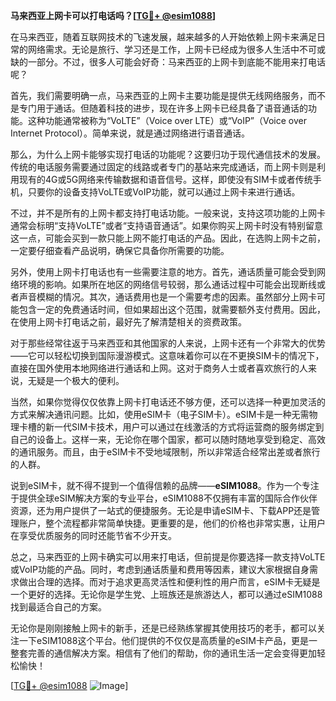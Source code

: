**马来西亚上网卡可以打电话吗？[[TG💪+ @esim1088](https://t.me/s/esim1088)]**

在马来西亚，随着互联网技术的飞速发展，越来越多的人开始依赖上网卡来满足日常的网络需求。无论是旅行、学习还是工作，上网卡已经成为很多人生活中不可或缺的一部分。不过，很多人可能会好奇：马来西亚的上网卡到底能不能用来打电话呢？

首先，我们需要明确一点，马来西亚的上网卡主要功能是提供无线网络服务，而不是专门用于通话。但随着科技的进步，现在许多上网卡已经具备了语音通话的功能。这种功能通常被称为“VoLTE”（Voice over LTE）或“VoIP”（Voice over Internet Protocol）。简单来说，就是通过网络进行语音通话。

那么，为什么上网卡能够实现打电话的功能呢？这要归功于现代通信技术的发展。传统的电话服务需要通过固定的线路或者专门的基站来完成通话，而上网卡则是利用现有的4G或5G网络来传输数据和语音信号。这样，即使没有SIM卡或者传统手机，只要你的设备支持VoLTE或VoIP功能，就可以通过上网卡来进行通话。

不过，并不是所有的上网卡都支持打电话功能。一般来说，支持这项功能的上网卡通常会标明“支持VoLTE”或者“支持语音通话”。如果你购买上网卡时没有特别留意这一点，可能会买到一款只能上网不能打电话的产品。因此，在选购上网卡之前，一定要仔细查看产品说明，确保它具备你所需要的功能。

另外，使用上网卡打电话也有一些需要注意的地方。首先，通话质量可能会受到网络环境的影响。如果所在地区的网络信号较弱，那么通话过程中可能会出现断线或者声音模糊的情况。其次，通话费用也是一个需要考虑的因素。虽然部分上网卡可能包含一定的免费通话时间，但如果超出这个范围，就需要额外支付费用。因此，在使用上网卡打电话之前，最好先了解清楚相关的资费政策。

对于那些经常往返于马来西亚和其他国家的人来说，上网卡还有一个非常大的优势——它可以轻松切换到国际漫游模式。这意味着你可以在不更换SIM卡的情况下，直接在国外使用本地网络进行通话和上网。这对于商务人士或者喜欢旅行的人来说，无疑是一个极大的便利。

当然，如果你觉得仅仅依靠上网卡打电话还不够方便，还可以选择一种更加灵活的方式来解决通讯问题。比如，使用eSIM卡（电子SIM卡）。eSIM卡是一种无需物理卡槽的新一代SIM卡技术，用户可以通过在线激活的方式将运营商的服务绑定到自己的设备上。这样一来，无论你在哪个国家，都可以随时随地享受到稳定、高效的通讯服务。而且，由于eSIM卡不受地域限制，所以非常适合经常出差或者旅行的人群。

说到eSIM卡，就不得不提到一个值得信赖的品牌——**eSIM1088**。作为一个专注于提供全球eSIM解决方案的专业平台，eSIM1088不仅拥有丰富的国际合作伙伴资源，还为用户提供了一站式的便捷服务。无论是申请eSIM卡、下载APP还是管理账户，整个流程都非常简单快捷。更重要的是，他们的价格也非常实惠，让用户在享受优质服务的同时还能节省不少开支。

总之，马来西亚的上网卡确实可以用来打电话，但前提是你要选择一款支持VoLTE或VoIP功能的产品。同时，考虑到通话质量和费用等因素，建议大家根据自身需求做出合理的选择。而对于追求更高灵活性和便利性的用户而言，eSIM卡无疑是一个更好的选择。无论你是学生党、上班族还是旅游达人，都可以通过eSIM1088找到最适合自己的方案。

无论你是刚刚接触上网卡的新手，还是已经熟练掌握其使用技巧的老手，都可以关注一下eSIM1088这个平台。他们提供的不仅仅是高质量的eSIM卡产品，更是一整套完善的通信解决方案。相信有了他们的帮助，你的通讯生活一定会变得更加轻松愉快！

[[TG💪+ @esim1088](https://t.me/s/esim1088) ![Image](https://i.postimg.cc/4NQfJmqS/Snipaste-2025-05-13-00-14-12.png)]
